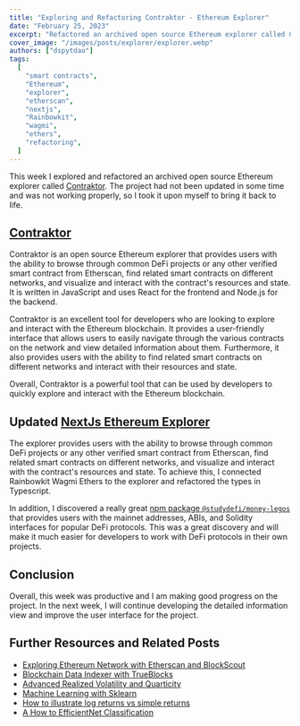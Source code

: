 ```yaml
---
title: "Exploring and Refactoring Contraktor - Ethereum Explorer"
date: "February 25, 2023"
excerpt: "Refactored an archived open source Ethereum explorer called Contraktor, connecting Rainbowkit, Wagmi and Ethers to the explorer."
cover_image: "/images/posts/explorer/explorer.webp"
authors: ["dspytdao"]
tags:
  [
    "smart contracts",
    "Ethereum",
    "explorer",
    "etherscan",
    "nextjs",
    "Rainbowkit",
    "wagmi",
    "ethers",
    "refactoring",
  ]
---
```


This week I explored and refactored an archived open source Ethereum explorer called [Contraktor](https://github.com/wslyvh/contraktor). The project had not been updated in some time and was not working properly, so I took it upon myself to bring it back to life.

## [Contraktor](https://github.com/wslyvh/contraktor)

Contraktor is an open source Ethereum explorer that provides users with the ability to browse through common DeFi projects or any other verified smart contract from Etherscan, find related smart contracts on different networks, and visualize and interact with the contract's resources and state. It is written in JavaScript and uses React for the frontend and Node.js for the backend.

Contraktor is an excellent tool for developers who are looking to explore and interact with the Ethereum blockchain. It provides a user-friendly interface that allows users to easily navigate through the various contracts on the network and view detailed information about them. Furthermore, it also provides users with the ability to find related smart contracts on different networks and interact with their resources and state.

Overall, Contraktor is a powerful tool that can be used by developers to quickly explore and interact with the Ethereum blockchain.

## Updated [NextJs Ethereum Explorer](https://github.com/Pfed-prog/NextJsExplorer)

The explorer provides users with the ability to browse through common DeFi projects or any other verified smart contract from Etherscan, find related smart contracts on different networks, and visualize and interact with the contract's resources and state. To achieve this, I connected Rainbowkit Wagmi Ethers to the explorer and refactored the types in Typescript.

In addition, I discovered a really great [npm package `@studydefi/money-legos`](https://www.npmjs.com/package/@studydefi/money-legos) that provides users with the mainnet addresses, ABIs, and Solidity interfaces for popular DeFi protocols. This was a great discovery and will make it much easier for developers to work with DeFi protocols in their own projects.

## Conclusion

Overall, this week was productive and I am making good progress on the project. In the next week, I will continue developing the detailed information view and improve the user interface for the project.

## Further Resources and Related Posts

- [Exploring Ethereum Network with Etherscan and BlockScout](https://dspyt.com/exploring-ethereum)
- [Blockchain Data Indexer with TrueBlocks](https://dspyt.com/blockchain-data-indexer-with-trueblocks)
- [Advanced Realized Volatility and Quarticity](https://dspyt.com/advanced-realized-volatility-and-quarticity)
- [Machine Learning with Sklearn](https://dspyt.com/machine-learning-time-series-temperature-data-modeling)
- [How to illustrate log returns vs simple returns](https://dspyt.com/simple-returns-log-return-and-volatility-simple-introduction)
- [A How to EfficientNet Classification](https://dspyt.com/efficientnet-classification)
